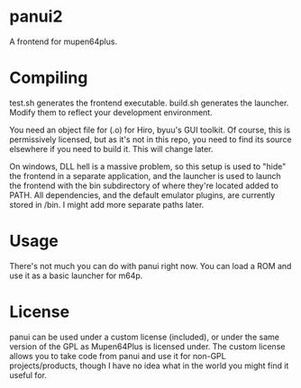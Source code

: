 # panui2
A frontend for mupen64plus.

# Compiling
test.sh generates the frontend executable. build.sh generates the launcher. Modify them to reflect your development environment.

You need an object file for (.o) for Hiro, byuu's GUI toolkit. Of course, this is permissively licensed, but as it's not in this repo, you need to find its source elsewhere if you need to build it. This will change later.

On windows, DLL hell is a massive problem, so this setup is used to "hide" the frontend in a separate application, and the launcher is used to launch the frontend with the bin subdirectory of where they're located added to PATH. All dependencies, and the default emulator plugins, are currently stored in /bin. I might add more separate paths later.

# Usage
There's not much you can do with panui right now. You can load a ROM and use it as a basic launcher for m64p.

# License
panui can be used under a custom license (included), or under the same version of the GPL as Mupen64Plus is licensed under. The custom license allows you to take code from panui and use it for non-GPL projects/products, though I have no idea what in the world you might find it useful for.
